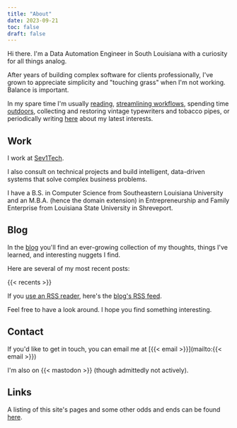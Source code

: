 ```yaml
---
title: "About"
date: 2023-09-21
toc: false
draft: false
---
```


Hi there. I'm a Data Automation Engineer in South Louisiana with a curiosity for all things analog.

After years of building complex software for clients professionally, I've grown to appreciate simplicity and "touching grass" when I'm not working. Balance is important.

In my spare time I'm usually [reading](https://goodreads.com/scottknight), [streamlining workflows](/personal-automations/), spending time [outdoors](/through-the-woods/), collecting and restoring vintage typewriters and tobacco pipes, or periodically writing [here](/blog/) about my latest interests.

## Work

I work at [Sev1Tech](https://sev1tech.com).

I also consult on technical projects and build intelligent, data-driven systems that solve complex business problems.

I have a B.S. in Computer Science from Southeastern Louisiana University and an M.B.A. (hence the domain extension) in Entrepreneurship and Family Enterprise from Louisiana State University in Shreveport.

## Blog

In the [blog](/blog/) you'll find an ever-growing collection of my thoughts, things I've learned, and interesting nuggets I find. 

Here are several of my most recent posts:

{{< recents >}}

If you [use an RSS reader](https://aboutfeeds.com/), here's the [blog's RSS feed](/blog/index.xml).

Feel free to have a look around. I hope you find something interesting.

## Contact

If you'd like to get in touch, you can email me at [{{< email >}}](mailto:{{< email >}})

I'm also on {{< mastodon >}} (though admittedly not actively).

## Links

A listing of this site's pages and some other odds and ends can be found [here](/links/).